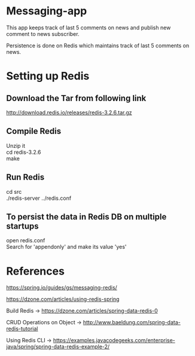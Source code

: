 # Messaging-app

This app keeps track of last 5 comments on news and publish new comment to news subscriber.

Persistence is done on Redis which maintains track of last 5 comments on news.

# Setting up Redis

## Download the Tar from following link
http://download.redis.io/releases/redis-3.2.6.tar.gz

## Compile Redis
Unzip it  
cd redis-3.2.6  
make  

## Run Redis
cd src  
./redis-server ../redis.conf  

## To persist the data in Redis DB on multiple startups  
open redis.conf  
Search for 'appendonly' and make its value 'yes'  


# References
https://spring.io/guides/gs/messaging-redis/

https://dzone.com/articles/using-redis-spring

Build Redis ->  https://dzone.com/articles/spring-data-redis-0

CRUD Operations on Object -> http://www.baeldung.com/spring-data-redis-tutorial

Using Redis CLI -> https://examples.javacodegeeks.com/enterprise-java/spring/spring-data-redis-example-2/
